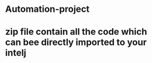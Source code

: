 # Automation-project
# zip file contain all the code which can bee directly imported to your intelj
